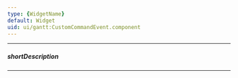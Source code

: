 ```yaml
---
type: {WidgetName}
default: Widget
uid: ui/gantt:CustomCommandEvent.component
---
```

---
##### shortDescription
<!-- Description goes here -->

---
<!-- Description goes here -->